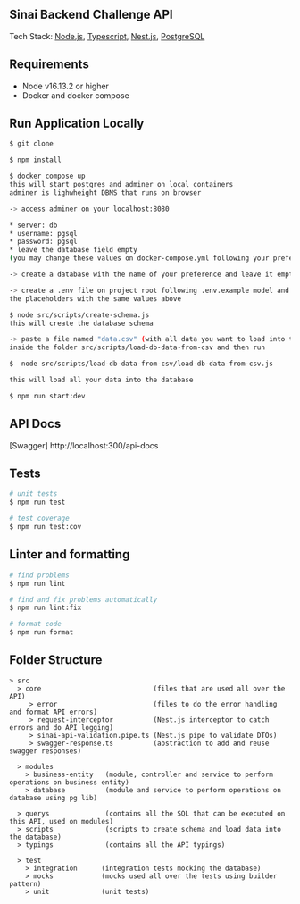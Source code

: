 
## Sinai Backend Challenge API

Tech Stack: [Node.js](https://nodejs.org/en/docs/), [Typescript](https://www.typescriptlang.org/docs/), [Nest.js](https://docs.nestjs.com/), [PostgreSQL](https://www.postgresql.org/docs/)

## Requirements

* Node v16.13.2 or higher
* Docker and docker compose


## Run Application Locally

```bash
$ git clone
```
```bash
$ npm install
```
```bash
$ docker compose up 
this will start postgres and adminer on local containers
adminer is lighwheight DBMS that runs on browser
```
```bash
-> access adminer on your localhost:8080

* server: db
* username: pgsql
* password: pgsql
* leave the database field empty
(you may change these values on docker-compose.yml following your preferences)

-> create a database with the name of your preference and leave it empty 
```

```bash
-> create a .env file on project root following .env.example model and fill
the placeholders with the same values above
```
```bash
$ node src/scripts/create-schema.js
this will create the database schema
```

```bash
-> paste a file named "data.csv" (with all data you want to load into the database) 
inside the folder src/scripts/load-db-data-from-csv and then run

$  node src/scripts/load-db-data-from-csv/load-db-data-from-csv.js

this will load all your data into the database
```
```bash
$ npm run start:dev
```
## API Docs
[Swagger] http://localhost:300/api-docs


## Tests

```bash
# unit tests
$ npm run test

# test coverage
$ npm run test:cov
```

## Linter and formatting

```bash
# find problems
$ npm run lint

# find and fix problems automatically
$ npm run lint:fix

# format code
$ npm run format
```
## Folder Structure

```
> src
  > core                            (files that are used all over the API)
     > error                        (files to do the error handling and format API errors)
     > request-interceptor          (Nest.js interceptor to catch errors and do API logging)
     > sinai-api-validation.pipe.ts (Nest.js pipe to validate DTOs)
     > swagger-response.ts          (abstraction to add and reuse swagger responses)
  
  > modules
    > business-entity   (module, controller and service to perform operations on business entity)
    > database          (module and service to perform operations on database using pg lib)
    
  > querys              (contains all the SQL that can be executed on this API, used on modules)
  > scripts             (scripts to create schema and load data into the database)
  > typings             (contains all the API typings)
  
  > test
    > integration      (integration tests mocking the database)
    > mocks            (mocks used all over the tests using builder pattern)
    > unit             (unit tests)
    
  
  
```

